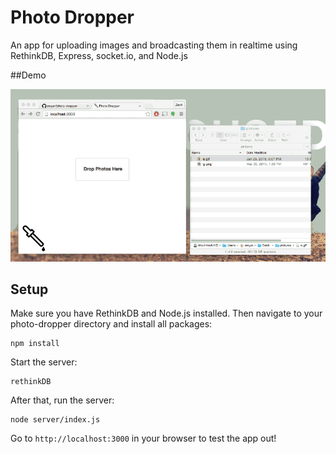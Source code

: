 # Photo Dropper
An app for uploading images and broadcasting them in realtime using RethinkDB, Express, socket.io, and Node.js

##Demo

![Alt tag](./demo.gif)


## Setup

Make sure you have RethinkDB and Node.js installed. Then navigate to your photo-dropper directory and install all packages:

```
npm install
```
Start the server:

```
rethinkDB
```

After that, run the server:

```
node server/index.js
```

Go to `http://localhost:3000` in your browser to test the app out!

